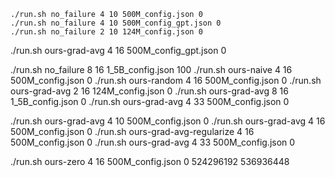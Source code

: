 ```
./run.sh no_failure 4 10 500M_config.json 0
./run.sh no_failure 4 10 500M_config_gpt.json 0
./run.sh no_failure 2 10 124M_config.json 0
```
./run.sh ours-grad-avg 4 16 500M_config_gpt.json 0


./run.sh no_failure 8 16 1_5B_config.json 100
./run.sh ours-naive 4 16 500M_config.json 0
./run.sh ours-random 4 16 500M_config.json 0
./run.sh ours-grad-avg 2 16 124M_config.json 0
./run.sh ours-grad-avg 8 16 1_5B_config.json 0
./run.sh ours-grad-avg 4 33 500M_config.json 0

./run.sh ours-grad-avg 4 10 500M_config.json 0
./run.sh ours-grad-avg 4 16 500M_config.json 0
./run.sh ours-grad-avg-regularize 4 16 500M_config.json 0
./run.sh ours-grad-avg 4 33 500M_config.json 0

./run.sh ours-zero 4 16 500M_config.json 0
524296192
536936448
